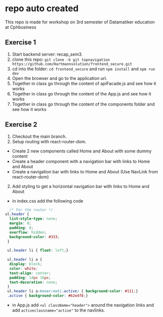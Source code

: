 # repo auto created
This repo is made for workshop on 3rd semester of Datamatiker education at Cphbusiness

## Exercise 1
1. Start backend server: recap_sem3.
2. clone this repo: `git clone -b git topnavigation https://github.com/Hartmannsolution/frontend_secure.git`
3. cd into the folder: `cd frontend_secure` and run `npm install` and `npm run dev`
4. Open the browser and go to the application url.
1. Together in class go through the content of apiFacade.js and see how it works
2. Together in class go through the content of the App.js and see how it works
3. Together in class go through the content of the components folder and see how it works

## Exercise 2
1. Checkout the main branch.
1. Setup routing with react-router-dom.
  - Create 2 new components called Home and About with some dummy content
  - Create a header component with a navigation bar with links to Home and About
  - Create a navigation bar with links to Home and About (Use NavLink from react-router-dom)
2. Add styling to get a horizontal navigation bar with links to Home and About
  - in index.css add the following code
```css
  /* For the router */
ul.header {
  list-style-type: none;
  margin: 0;
  padding: 0;
  overflow: hidden;
  background-color: #333;
 }
 
 ul.header li { float: left;}
 
 ul.header li a {
  display: block;
  color: white;
  text-align: center;
  padding: 14px 16px;
  text-decoration: none;
 }
 ul.header li a:hover:not(.active) { background-color: #111;}
 .active { background-color: #62e4f8;}
```
  - in App.js add `<ul className="header">` around the navigation links and add `activeclassname="active"` to the navlinks.

